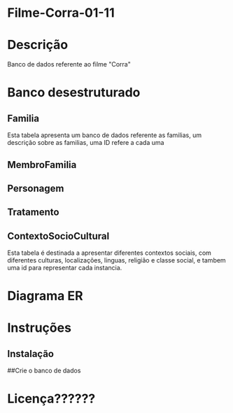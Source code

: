 # Filme-Corra-01-11

# Descrição
 Banco de dados referente ao filme "Corra"
# Banco desestruturado
## Familia
Esta tabela apresenta um banco de dados referente as familias, um descrição sobre as familias, uma ID refere a cada uma 
## MembroFamilia
## Personagem
## Tratamento

## ContextoSocioCultural
Esta tabela é destinada a apresentar diferentes contextos sociais, com diferentes culturas, localizações, linguas, religião e classe social, e tambem uma id para representar cada instancia.
# Diagrama ER
# Instruções
## Instalação
##Crie o banco de dados 
# Licença??????

